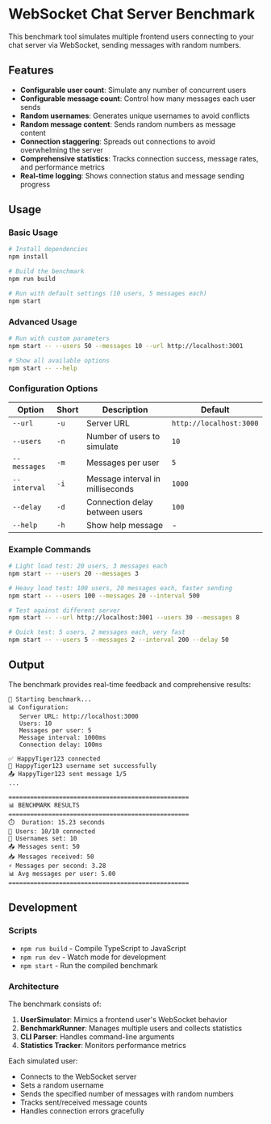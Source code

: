 # WebSocket Chat Server Benchmark

This benchmark tool simulates multiple frontend users connecting to your chat server via WebSocket, sending messages
with random numbers.

## Features

- **Configurable user count**: Simulate any number of concurrent users
- **Configurable message count**: Control how many messages each user sends
- **Random usernames**: Generates unique usernames to avoid conflicts
- **Random message content**: Sends random numbers as message content
- **Connection staggering**: Spreads out connections to avoid overwhelming the server
- **Comprehensive statistics**: Tracks connection success, message rates, and performance metrics
- **Real-time logging**: Shows connection status and message sending progress

## Usage

### Basic Usage

```bash
# Install dependencies
npm install

# Build the benchmark
npm run build

# Run with default settings (10 users, 5 messages each)
npm start
```

### Advanced Usage

```bash
# Run with custom parameters
npm start -- --users 50 --messages 10 --url http://localhost:3001

# Show all available options
npm start -- --help
```

### Configuration Options

| Option       | Short | Description                      | Default                 |
| ------------ | ----- | -------------------------------- | ----------------------- |
| `--url`      | `-u`  | Server URL                       | `http://localhost:3000` |
| `--users`    | `-n`  | Number of users to simulate      | `10`                    |
| `--messages` | `-m`  | Messages per user                | `5`                     |
| `--interval` | `-i`  | Message interval in milliseconds | `1000`                  |
| `--delay`    | `-d`  | Connection delay between users   | `100`                   |
| `--help`     | `-h`  | Show help message                | -                       |

### Example Commands

```bash
# Light load test: 20 users, 3 messages each
npm start -- --users 20 --messages 3

# Heavy load test: 100 users, 20 messages each, faster sending
npm start -- --users 100 --messages 20 --interval 500

# Test against different server
npm start -- --url http://localhost:3001 --users 30 --messages 8

# Quick test: 5 users, 2 messages each, very fast
npm start -- --users 5 --messages 2 --interval 200 --delay 50
```

## Output

The benchmark provides real-time feedback and comprehensive results:

```
🚀 Starting benchmark...
📊 Configuration:
   Server URL: http://localhost:3000
   Users: 10
   Messages per user: 5
   Message interval: 1000ms
   Connection delay: 100ms

✅ HappyTiger123 connected
👤 HappyTiger123 username set successfully
📤 HappyTiger123 sent message 1/5
...

==================================================
📊 BENCHMARK RESULTS
==================================================
⏱️  Duration: 15.23 seconds
👥 Users: 10/10 connected
👤 Usernames set: 10
📤 Messages sent: 50
📥 Messages received: 50
⚡ Messages per second: 3.28
📊 Avg messages per user: 5.00
==================================================
```

## Development

### Scripts

- `npm run build` - Compile TypeScript to JavaScript
- `npm run dev` - Watch mode for development
- `npm start` - Run the compiled benchmark

### Architecture

The benchmark consists of:

1. **UserSimulator**: Mimics a frontend user's WebSocket behavior
2. **BenchmarkRunner**: Manages multiple users and collects statistics
3. **CLI Parser**: Handles command-line arguments
4. **Statistics Tracker**: Monitors performance metrics

Each simulated user:

- Connects to the WebSocket server
- Sets a random username
- Sends the specified number of messages with random numbers
- Tracks sent/received message counts
- Handles connection errors gracefully
